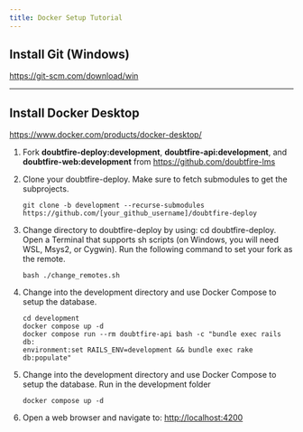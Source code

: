 ```yaml
---
title: Docker Setup Tutorial
---
```


## Install Git (Windows)

<https://git-scm.com/download/win>

---

## Install Docker Desktop

<https://www.docker.com/products/docker-desktop/>

1. Fork **doubtfire-deploy:development**, **doubtfire-api:development**, and
   **doubtfire-web:development** from <https://github.com/doubtfire-lms>
2. Clone your doubtfire-deploy. Make sure to fetch submodules to get the subprojects.

   ```console
   git clone -b development --recurse-submodules https://github.com/[your_github_username]/doubtfire-deploy
   ```

3. Change directory to doubtfire-deploy by using: cd doubtfire-deploy. Open a
   Terminal that supports sh scripts (on Windows, you will need WSL, Msys2, or
   Cygwin). Run the following command to set
   your fork as the remote.

   ```console
   bash ./change_remotes.sh
   ```

4. Change into the development directory and use Docker Compose to setup the database.

   ```console
   cd development
   docker compose up -d
   docker compose run --rm doubtfire-api bash -c "bundle exec rails db:
   environment:set RAILS_ENV=development && bundle exec rake db:populate"
   ```

5. Change into the development directory and use Docker Compose to setup the
   database. Run in the development folder

   ```console
   docker compose up -d
   ```

6. Open a web browser and navigate to: <http://localhost:4200>
